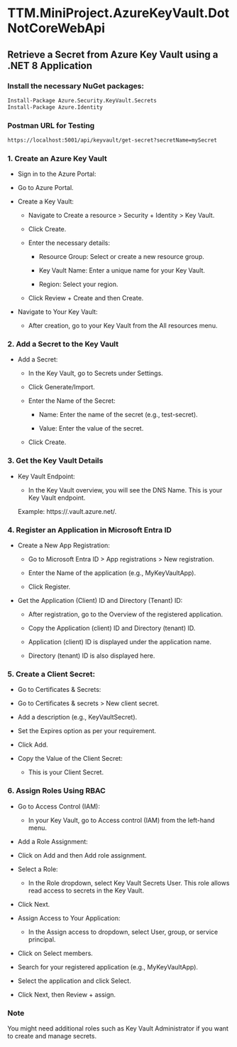 # TTM.MiniProject.AzureKeyVault.DotNotCoreWebApi

## Retrieve a Secret from Azure Key Vault using a .NET 8 Application

### Install the necessary NuGet packages:

```sh
Install-Package Azure.Security.KeyVault.Secrets
Install-Package Azure.Identity
```



### Postman URL for Testing
```sh
https://localhost:5001/api/keyvault/get-secret?secretName=mySecret
```

### 1. Create an Azure Key Vault
* Sign in to the Azure Portal:

* Go to Azure Portal.

* Create a Key Vault:

  * Navigate to Create a resource > Security + Identity > Key Vault.

  * Click Create.

  * Enter the necessary details:
  
    * Resource Group: Select or create a new resource group.
    
    * Key Vault Name: Enter a unique name for your Key Vault.
    
    * Region: Select your region.
  
  * Click Review + Create and then Create.


* Navigate to Your Key Vault:

  * After creation, go to your Key Vault from the All resources menu.


### 2. Add a Secret to the Key Vault
* Add a Secret:

  * In the Key Vault, go to Secrets under Settings.
  
  * Click Generate/Import.


  * Enter the Name of the Secret:
  
    * Name: Enter the name of the secret (e.g., test-secret).
    
    * Value: Enter the value of the secret.
  
  * Click Create.


### 3. Get the Key Vault Details
* Key Vault Endpoint:

  * In the Key Vault overview, you will see the DNS Name. This is your Key Vault endpoint.
  
  Example: https://<your-key-vault-name>.vault.azure.net/.

### 4. Register an Application in Microsoft Entra ID
* Create a New App Registration:

  * Go to Microsoft Entra ID > App registrations > New registration.
  
  * Enter the Name of the application (e.g., MyKeyVaultApp).
  
  * Click Register.


* Get the Application (Client) ID and Directory (Tenant) ID:

  * After registration, go to the Overview of the registered application.
  
  * Copy the Application (client) ID and Directory (tenant) ID.
  
  * Application (client) ID is displayed under the application name.
  
  * Directory (tenant) ID is also displayed here.


### 5. Create a Client Secret:
* Go to Certificates & Secrets:

* Go to Certificates & secrets > New client secret.

* Add a description (e.g., KeyVaultSecret).

* Set the Expires option as per your requirement.

* Click Add.


* Copy the Value of the Client Secret:

  * This is your Client Secret.


### 6. Assign Roles Using RBAC
* Go to Access Control (IAM):

  * In your Key Vault, go to Access control (IAM) from the left-hand menu.

* Add a Role Assignment:

* Click on Add and then Add role assignment.

* Select a Role:

  * In the Role dropdown, select Key Vault Secrets User. This role allows read access to secrets in the Key Vault.

* Click Next.


* Assign Access to Your Application:

  * In the Assign access to dropdown, select User, group, or service principal.

* Click on Select members.

* Search for your registered application (e.g., MyKeyVaultApp).

* Select the application and click Select.

* Click Next, then Review + assign.


### Note
You might need additional roles such as Key Vault Administrator if you want to create and manage secrets.


